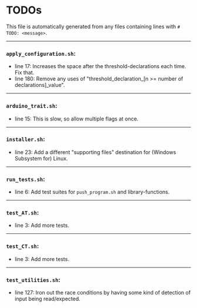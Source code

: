 # TODOs
   This file is automatically generated from any files containing lines with `#  TODO: <message>`.
   
---
### `apply_configuration.sh`:
* line 17: Increases the space after the threshold-declarations each time. Fix that.
* line 180: Remove any uses of "threshold_declaration_[n >= number of declarations]_value".
---
### `arduino_trait.sh`:
* line 15: This is slow, so allow multiple flags at once.
---
### `installer.sh`:
* line 23: Add a different "supporting files" destination for (Windows Subsystem for) Linux.
---
### `run_tests.sh`:
* line 6: Add test suites for `push_program.sh` and library-functions.
---
### `test_AT.sh`:
* line 3: Add more tests.
---
### `test_CT.sh`:
* line 3: Add more tests.
---
### `test_utilities.sh`:
* line 127: Iron out the race conditions by having some kind of detection of input being read/expected.
